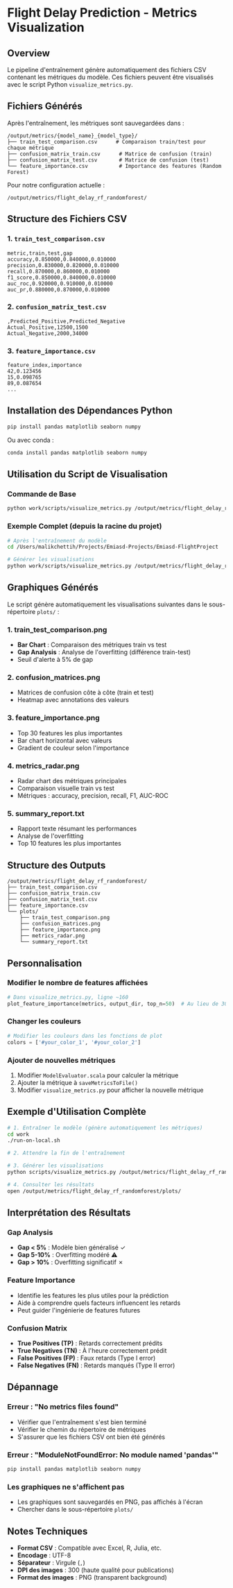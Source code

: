 # Flight Delay Prediction - Metrics Visualization

## Overview

Le pipeline d'entraînement génère automatiquement des fichiers CSV contenant les métriques du modèle. Ces fichiers peuvent être visualisés avec le script Python `visualize_metrics.py`.

## Fichiers Générés

Après l'entraînement, les métriques sont sauvegardées dans :
```
/output/metrics/{model_name}_{model_type}/
├── train_test_comparison.csv      # Comparaison train/test pour chaque métrique
├── confusion_matrix_train.csv      # Matrice de confusion (train)
├── confusion_matrix_test.csv       # Matrice de confusion (test)
└── feature_importance.csv          # Importance des features (Random Forest)
```

Pour notre configuration actuelle :
```
/output/metrics/flight_delay_rf_randomforest/
```

## Structure des Fichiers CSV

### 1. `train_test_comparison.csv`
```csv
metric,train,test,gap
accuracy,0.850000,0.840000,0.010000
precision,0.830000,0.820000,0.010000
recall,0.870000,0.860000,0.010000
f1_score,0.850000,0.840000,0.010000
auc_roc,0.920000,0.910000,0.010000
auc_pr,0.880000,0.870000,0.010000
```

### 2. `confusion_matrix_test.csv`
```csv
,Predicted_Positive,Predicted_Negative
Actual_Positive,12500,1500
Actual_Negative,2000,34000
```

### 3. `feature_importance.csv`
```csv
feature_index,importance
42,0.123456
15,0.098765
89,0.087654
...
```

## Installation des Dépendances Python

```bash
pip install pandas matplotlib seaborn numpy
```

Ou avec conda :
```bash
conda install pandas matplotlib seaborn numpy
```

## Utilisation du Script de Visualisation

### Commande de Base

```bash
python work/scripts/visualize_metrics.py /output/metrics/flight_delay_rf_randomforest
```

### Exemple Complet (depuis la racine du projet)

```bash
# Après l'entraînement du modèle
cd /Users/malikchettih/Projects/Emiasd-Projects/Emiasd-FlightProject

# Générer les visualisations
python work/scripts/visualize_metrics.py /output/metrics/flight_delay_rf_randomforest
```

## Graphiques Générés

Le script génère automatiquement les visualisations suivantes dans le sous-répertoire `plots/` :

### 1. **train_test_comparison.png**
- **Bar Chart** : Comparaison des métriques train vs test
- **Gap Analysis** : Analyse de l'overfitting (différence train-test)
- Seuil d'alerte à 5% de gap

### 2. **confusion_matrices.png**
- Matrices de confusion côte à côte (train et test)
- Heatmap avec annotations des valeurs

### 3. **feature_importance.png**
- Top 30 features les plus importantes
- Bar chart horizontal avec valeurs
- Gradient de couleur selon l'importance

### 4. **metrics_radar.png**
- Radar chart des métriques principales
- Comparaison visuelle train vs test
- Métriques : accuracy, precision, recall, F1, AUC-ROC

### 5. **summary_report.txt**
- Rapport texte résumant les performances
- Analyse de l'overfitting
- Top 10 features les plus importantes

## Structure des Outputs

```
/output/metrics/flight_delay_rf_randomforest/
├── train_test_comparison.csv
├── confusion_matrix_train.csv
├── confusion_matrix_test.csv
├── feature_importance.csv
└── plots/
    ├── train_test_comparison.png
    ├── confusion_matrices.png
    ├── feature_importance.png
    ├── metrics_radar.png
    └── summary_report.txt
```

## Personnalisation

### Modifier le nombre de features affichées

```python
# Dans visualize_metrics.py, ligne ~160
plot_feature_importance(metrics, output_dir, top_n=50)  # Au lieu de 30
```

### Changer les couleurs

```python
# Modifier les couleurs dans les fonctions de plot
colors = ['#your_color_1', '#your_color_2']
```

### Ajouter de nouvelles métriques

1. Modifier `ModelEvaluator.scala` pour calculer la métrique
2. Ajouter la métrique à `saveMetricsToFile()`
3. Modifier `visualize_metrics.py` pour afficher la nouvelle métrique

## Exemple d'Utilisation Complète

```bash
# 1. Entraîner le modèle (génère automatiquement les métriques)
cd work
./run-on-local.sh

# 2. Attendre la fin de l'entraînement

# 3. Générer les visualisations
python scripts/visualize_metrics.py /output/metrics/flight_delay_rf_randomforest

# 4. Consulter les résultats
open /output/metrics/flight_delay_rf_randomforest/plots/
```

## Interprétation des Résultats

### Gap Analysis
- **Gap < 5%** : Modèle bien généralisé ✓
- **Gap 5-10%** : Overfitting modéré ⚠
- **Gap > 10%** : Overfitting significatif ✗

### Feature Importance
- Identifie les features les plus utiles pour la prédiction
- Aide à comprendre quels facteurs influencent les retards
- Peut guider l'ingénierie de features futures

### Confusion Matrix
- **True Positives (TP)** : Retards correctement prédits
- **True Negatives (TN)** : À l'heure correctement prédit
- **False Positives (FP)** : Faux retards (Type I error)
- **False Negatives (FN)** : Retards manqués (Type II error)

## Dépannage

### Erreur : "No metrics files found"
- Vérifier que l'entraînement s'est bien terminé
- Vérifier le chemin du répertoire de métriques
- S'assurer que les fichiers CSV ont bien été générés

### Erreur : "ModuleNotFoundError: No module named 'pandas'"
```bash
pip install pandas matplotlib seaborn numpy
```

### Les graphiques ne s'affichent pas
- Les graphiques sont sauvegardés en PNG, pas affichés à l'écran
- Chercher dans le sous-répertoire `plots/`

## Notes Techniques

- **Format CSV** : Compatible avec Excel, R, Julia, etc.
- **Encodage** : UTF-8
- **Séparateur** : Virgule (`,`)
- **DPI des images** : 300 (haute qualité pour publications)
- **Format des images** : PNG (transparent background)
